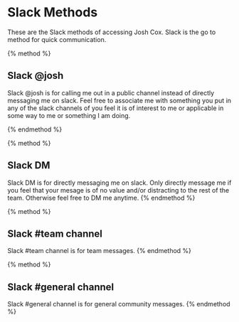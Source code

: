 # Slack Methods

These are the Slack methods of accessing Josh Cox.
Slack is the go to method for quick communication.

{% method %}
## Slack @josh

Slack @josh is for calling me out in a public channel instead of directly messaging me on slack.  Feel free to associate me with something you put in any of the slack channels of you feel it is of interest to me or applicable in some way to me or something I am doing.

{% endmethod %}

{% method %}
## Slack DM

Slack DM is for directly messaging me on slack.  Only directly message
me if you feel that your mesage is of no value and/or distracting to the
rest of the team.  Otherwise feel free to DM me anytime.
{% endmethod %}

{% method %}
## Slack #team channel

Slack #team channel is for team messages.
{% endmethod %}

{% method %}
## Slack #general channel

Slack #general channel is for general community messages.
{% endmethod %}

